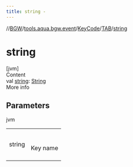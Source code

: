```yaml
---
title: string -
---
```

//[BGW](../../../../index.md)/[tools.aqua.bgw.event](../../index.md)/[KeyCode](../index.md)/[TAB](index.md)/[string](string.md)



# string  
[jvm]  
Content  
val [string](string.md): [String](https://kotlinlang.org/api/latest/jvm/stdlib/kotlin/-string/index.html)  
More info  


## Parameters  
  
jvm  
  
| | |
|---|---|
| <a name="tools.aqua.bgw.event/KeyCode.TAB/string/#/PointingToDeclaration/"></a>string| <a name="tools.aqua.bgw.event/KeyCode.TAB/string/#/PointingToDeclaration/"></a><br><br>Key name<br><br>|
  
  



